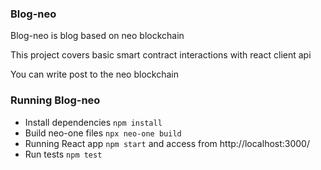 ### Blog-neo

Blog-neo is blog based on neo blockchain

This project covers basic smart contract interactions with react client api

You can write post to the neo blockchain

### Running Blog-neo 

* Install dependencies `npm install`
* Build neo-one files `npx neo-one build`
* Running React app `npm start` and access from http://localhost:3000/
* Run tests `npm test`